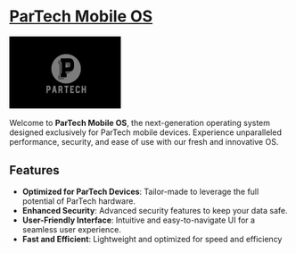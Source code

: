 # [ParTech Mobile OS](https://github.com/BDadmehr0/ParTech-OS)

<img src="https://github.com/BDadmehr0/ParTech-OS/blob/main/logo.png" alt="Project Logo" width="200"/>


Welcome to **ParTech Mobile OS**, the next-generation operating system designed exclusively for ParTech mobile devices. Experience unparalleled performance, security, and ease of use with our fresh and innovative OS.

## Features

- **Optimized for ParTech Devices**: Tailor-made to leverage the full potential of ParTech hardware.
- **Enhanced Security**: Advanced security features to keep your data safe.
- **User-Friendly Interface**: Intuitive and easy-to-navigate UI for a seamless user experience.
- **Fast and Efficient**: Lightweight and optimized for speed and efficiency
